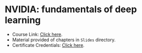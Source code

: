 # NVIDIA: fundamentals of deep learning

- Course Link: [Click here](https://www.nvidia.com/en-in/training/instructor-led-workshops/fundamentals-of-deep-learning/).
- Material provided of chapters in `Slides` directory. 
- Certificate Credentials: [Click here](https://courses.nvidia.com/certificates/3f0560e728ec4a9cb8dbc07e745cdc0d).

